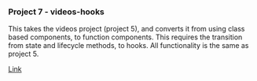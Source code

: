 ### Project 7 - videos-hooks
This takes the videos project (project 5), and converts it from using class based components, to function components. This requires the transition from state and lifecycle methods, to hooks. All functionality is the same as project 5.

[Link](https://videos-hooks-cs2t8pi53.vercel.app/)